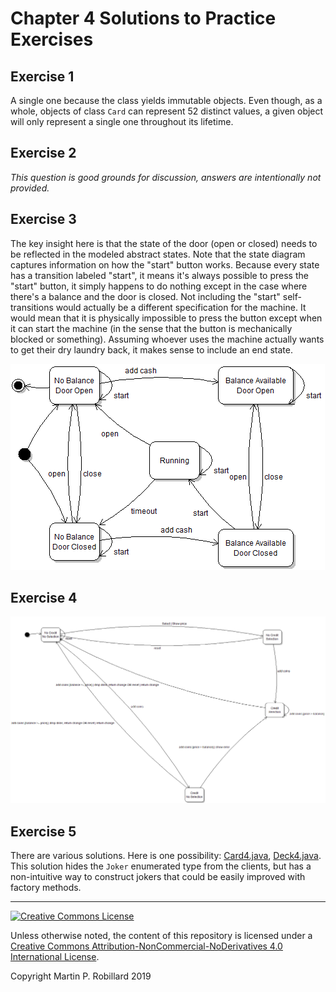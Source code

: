 # Chapter 4 Solutions to Practice Exercises

## Exercise 1

A single one because the class yields immutable objects. Even though, as a whole, objects of class `Card` can represent 52 distinct values, a given object will only represent a single one throughout its lifetime.

## Exercise 2

*This question is good grounds for discussion, answers are intentionally not provided.*

## Exercise 3

The key insight here is that the state of the door (open or closed) needs to be reflected in the modeled abstract states. Note that the state diagram captures information on how the "start" button works. Because every state has a transition labeled "start", it means it's always possible to press the "start" button, it simply happens to do nothing except in the case where there's a balance and the door is closed. Not including the "start" self-transitions would actually be a different specification for the machine. It would mean that it is physically impossible to press the button except when it can start the machine (in the sense that the button is mechanically blocked or something). Assuming whoever uses the machine actually wants to get their dry laundry back, it makes sense to include an end state.

![](c4-exercise3.png)

## Exercise 4

![](c4-exercise4.png)

## Exercise 5

There are various solutions. Here is one possibility: [Card4.java](../solutions-code/chapter4/Card4.java), [Deck4.java](../solutions-code/chapter4/Deck4.java). This solution hides the `Joker` enumerated type from the clients, but has a non-intuitive way to construct jokers that could be easily improved with factory methods.


---
<a rel="license" href="http://creativecommons.org/licenses/by-nc-nd/4.0/"><img alt="Creative Commons License" style="border-width:0" src="https://i.creativecommons.org/l/by-nc-nd/4.0/88x31.png" /></a>

Unless otherwise noted, the content of this repository is licensed under a <a rel="license" href="http://creativecommons.org/licenses/by-nc-nd/4.0/">Creative Commons Attribution-NonCommercial-NoDerivatives 4.0 International License</a>. 

Copyright Martin P. Robillard 2019